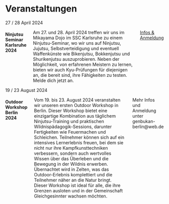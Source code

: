 
# Veranstaltungen

<div class="row event">
  <div class="three columns">
    <div class="event-date">
      <span class="event-date-day">27 / 28</span>
      <span class="event-date-month">April</span>
      <span class="event-date-year">2024</span>
    </div>
  </div>
  <div class="nine columns">
    <h4 class="event-heading autolink" id="karlsruhe-seminar-2024">Ninjutsu Seminar Karlsruhe 2024</h4>
    <p class="event-description">
      Am 27. und 28. April 2024 treffen wir uns im Mikayama Dojo im SSC Karlsruhe 
      zu einem Ninjutsu-Seminar, wo wir uns 
      auf Ninjutsu, Jujutsu, Selbstverteidigung und eventuell Waffenkünste wie 
      Bikenjutsu, Bokkenjutsu und Shurikenjutsu auszuprobieren. Neben der 
      Möglichkeit, von erfahrenen Meistern zu lernen, bieten wir auch 
      Kyu-Prüfungen für diejenigen an, die bereit sind, ihre Fähigkeiten 
      zu testen. Melde dich jetzt an.
    </p>
    <p class="event-description">
      <a href="https://www.genbukanmikayama.de/intern.html#seminar-2024">Infos & Anmeldung</a>
  </div>
</div>

<div class="row event">
  <div class="three columns">
    <div class="event-date">
      <span class="event-date-day">19 / 23</span>
      <span class="event-date-month">August</span>
      <span class="event-date-year">2024</span>
    </div>
  </div>
  <div class="nine columns">
    <h4 class="event-heading autolink" id="berlin-workshop-2024">Outdoor Workshop Berlin 2024</h4>
    <p class="event-description">
      Vom 19. bis 23. August 2024 veranstalten wir unseren ersten Outdoor Workshop 
      in Berlin. Dieser Workshop bietet eine einzigartige Kombination aus täglichem 
      Ninjutsu-Training und praktischen Wildnispädagogik-Sessions, darunter 
      Fertigkeiten wie Feuermachen und Schleichen. Teilnehmer können sich auf ein 
      intensives Lernerlebnis freuen, bei dem sie nicht nur ihre Kampfkunsttechniken 
      verbessern, sondern auch wertvolles Wissen über das Überleben und die Bewegung 
      in der Wildnis erwerben. Übernachtet wird in Zelten, was das Outdoor-Erlebnis 
      komplettiert und die Teilnehmer näher an die Natur bringt. Dieser Workshop 
      ist ideal für alle, die ihre Grenzen ausloten und in der Gemeinschaft 
      Gleichgesinnter wachsen möchten.
    </p>
    <p class="event-description">
      Mehr Infos und Anmeldung unter genbukan-berlin@web.de
  </div>
</div>